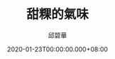 ---
issue: 362
title: 甜粿的氣味
author: 邱碧華
date: 2020-01-23T00:00:00.000+08:00
topic: 生活
difficulty: 1
wikidata: Q131449160
wikidata_link: https://www.wikidata.org/wiki/Q131449160
---